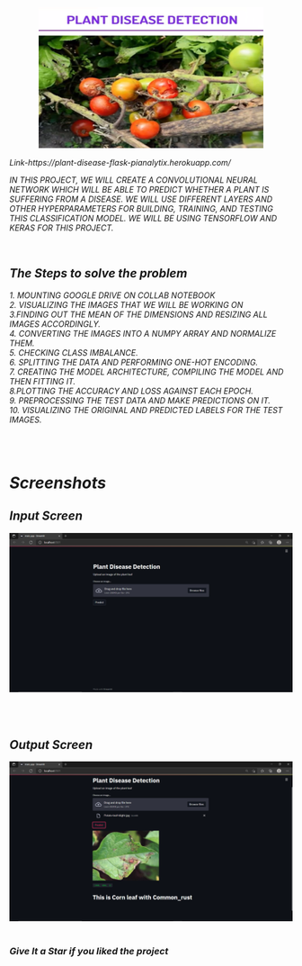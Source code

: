 <div align="center"> <img src="Screenshots/main.png" width="400" height="250"> </center> </div>

<i>
<p> Link-https://plant-disease-flask-pianalytix.herokuapp.com/</p>


<p>
IN THIS PROJECT, WE WILL CREATE A CONVOLUTIONAL NEURAL NETWORK WHICH WILL BE ABLE TO PREDICT WHETHER A PLANT IS SUFFERING FROM A DISEASE. WE WILL USE DIFFERENT LAYERS AND OTHER HYPERPARAMETERS FOR BUILDING, TRAINING, AND TESTING THIS CLASSIFICATION MODEL. WE WILL BE USING TENSORFLOW AND KERAS FOR THIS PROJECT.</p>

<br>


  <h2>The Steps to solve the problem </h2>

<p>
1. MOUNTING GOOGLE DRIVE ON COLLAB NOTEBOOK <br>
2. VISUALIZING THE IMAGES THAT WE WILL BE WORKING ON <br>
3.FINDING OUT THE MEAN OF THE DIMENSIONS AND RESIZING ALL IMAGES ACCORDINGLY. <br>
4. CONVERTING THE IMAGES INTO A NUMPY ARRAY AND NORMALIZE THEM. <br>
5. CHECKING CLASS IMBALANCE. <br>
6. SPLITTING THE DATA AND PERFORMING ONE-HOT ENCODING. <br>
7. CREATING THE MODEL ARCHITECTURE, COMPILING THE MODEL AND THEN FITTING IT. <br>
8.PLOTTING THE ACCURACY AND LOSS AGAINST EACH EPOCH. <br>
9. PREPROCESSING THE TEST DATA AND MAKE PREDICTIONS ON IT. <br>
10. VISUALIZING THE ORIGINAL AND PREDICTED LABELS FOR THE TEST IMAGES. <br>
</p>



  <br> <br>
  
  <h1> Screenshots </h1>
  <h2> Input Screen </h2>
<img src="Screenshots/Screenshot (1).png" /> 
  
  <br><br>
  
<h2> Output Screen </h2> 

  <img src="Screenshots/Screenshot (2).png" /> 
  <br><br>


 
### Give It a Star if you liked the project 
 </i>
